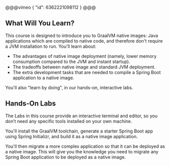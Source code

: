 @@@vimeo
{
"id": 6362221098112
}
@@@

## What Will You Learn?

This course is designed to introduce you to GraalVM native images: Java applications which are compiled to native code, and therefore don't require a JVM installation to run. You'll learn about:

- The advantages of native image deployment (namely, lower memory consumption compared to the JVM and instant startup).
- The tradeoffs between native image and standard JVM deployment.
- The extra development tasks that are needed to compile a Spring Boot application to a native image.

You'll also "learn by doing", in our hands-on, interactive labs.

## Hands-On Labs

The Labs in this course provide an interactive terminal and editor, so you don’t need any specific tools installed on your own machine.

You'll install the GraalVM toolchain, generate a starter Spring Boot app using Spring Initializr, and build it as a native image application.

You'll then migrate a more complex application so that it can be deployed as a native image. This will give you the knowledge you need to migrate any Spring Boot application to be deployed as a native image.
